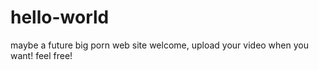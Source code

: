 # hello-world
maybe a future big porn web site
welcome, upload your video when you want! feel free!
